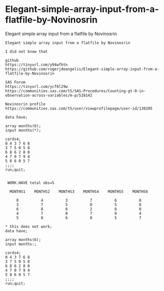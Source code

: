 # Elegant-simple-array-input-from-a-flatfile-by-Novinosrin
Elegant simple array input from a flatfile by Novinosrin

    Elegant simple array input from a flatfile by Novinosrin

    I did not know that

    github
    https://tinyurl.com/y94wfhtn
    https://github.com/rogerjdeangelis/Elegant-simple-array-input-from-a-flatfile-by-Novinosrin

    SAS Forum
    https://tinyurl.com/ycf6l29w
    https://communities.sas.com/t5/SAS-Procedures/Counting-gt-0-in-observation-across-variables/m-p/528142

    Novinosrin profile
    https://communities.sas.com/t5/user/viewprofilepage/user-id/138205

    data have;

    array months(6);
    input months(*);

    cards4;
    0 4 3 7 6 8
    3 7 5 0 5 0
    6 8 6 2 8 0
    4 7 0 7 9 4
    5 8 6 0 5 7
    ;;;;
    run;quit;


     WORK.HAVE total obs=5

      MONTHS1    MONTHS2    MONTHS3    MONTHS4    MONTHS5    MONTHS6

         0          4          3          7          6          8
         3          7          5          0          5          0
         6          8          6          2          8          0
         4          7          0          7          9          4
         5          8          6          0          5          7

    * this does not work;
    data have;

    array months(6);
    input months:;

    cards4;
    0 4 3 7 6 8
    3 7 5 0 5 0
    6 8 6 2 8 0
    4 7 0 7 9 4
    5 8 6 0 5 7
    ;;;;
    run;quit;

